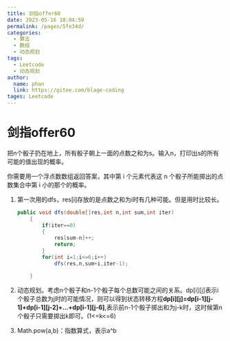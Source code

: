 ```yaml
---
title: 剑指offer60
date: 2023-05-16 18:04:59
permalink: /pages/5fe34d/
categories: 
  - 算法
  - 数组
  - 动态规划
tags: 
  - Leetcode
  - 动态规划
author: 
  name: phan
  link: https://gitee.com/blage-coding
tages: Leetcode
---
```

# 剑指offer60

把n个骰子扔在地上，所有骰子朝上一面的点数之和为s。输入n，打印出s的所有可能的值出现的概率。

你需要用一个浮点数数组返回答案，其中第 i 个元素代表这 n 个骰子所能掷出的点数集合中第 i 小的那个的概率。

1. 第一次用的dfs，res[i]存放的是点数之和为i时有几种可能。但是用时比较长。

   ```java
   public void dfs(double[]res,int n,int sum,int iter)
       {
           if(iter==0)
           {
               res[sum-n]++;
               return;
           }
           for(int i=1;i<=6;i++)
               dfs(res,n,sum+i,iter-1);
   
       }
   ```

2. 动态规划。考虑n个骰子和n-1个骰子每个总数可能之间的关系。dp\[i][j]表示i个骰子总数为j时的可能情况，则可以得到状态转移方程**dp\[i][j]=dp\[i-1][j-1]+dp\[i-1][j-2]+...+dp\[i-1][j-6]**,表示前n-1个骰子掷出和为j-k时，这时候第n个骰子只需要掷出k即可。(1<=k<=6)

3. Math.pow(a,b)：指数算式，表示a^b